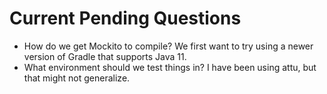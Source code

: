 # Current Pending Questions
* How do we get Mockito to compile? We first want to try using a newer version
  of Gradle that supports Java 11.
* What environment should we test things in? I have been using attu, but that
  might not generalize.
